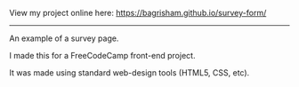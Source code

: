 View my project online here: https://bagrisham.github.io/survey-form/

-----------------------------

An example of a survey page.

I made this for a FreeCodeCamp front-end project.
 
It was made using standard web-design tools (HTML5, CSS, etc).
